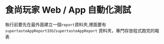 # 食尚玩家 Web / App 自動化測試
執行前要先在最外面建立一個`report`資料夾,裡面要有`supertasteAppReportIOS`/`supertasteAppReport` 資料夾，專門存放程式跑完的報表
